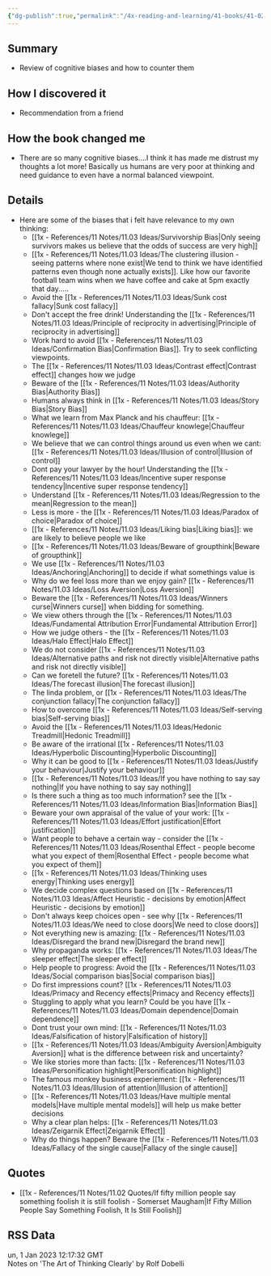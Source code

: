 ```yaml
---
{"dg-publish":true,"permalink":"/4x-reading-and-learning/41-books/41-02-book-reviews/the-art-of-thinking-clearly-by-rolf-dobelli/","title":"The Art of Thinking Clearly by Rolf Dobelli","created":"2025-07-08T20:30:33.643+03:00","updated":"2025-09-23T08:02:28.641+03:00"}
---
```



## Summary
- Review of cognitive biases and how to counter them

## How I discovered it
- Recommendation from a friend

## How the book changed me
- There are so many cognitive biases....I think it has made me distrust my thoughts a lot more! Basically us humans are very poor at thinking and need guidance to even have a normal balanced viewpoint.

## Details
- Here are some of the biases that i felt have relevance to my own thinking:
	- [[1x - References/11 Notes/11.03 Ideas/Survivorship Bias\|Only seeing survivors makes us believe that the odds of success are very high]]
	- [[1x - References/11 Notes/11.03 Ideas/The clustering illusion - seeing patterns where none exist\|We tend to think we have identified patterns even though none actually exists]]. Like how our favorite football team wins when we have coffee and cake at 5pm exactly that day.....
	- Avoid the [[1x - References/11 Notes/11.03 Ideas/Sunk cost fallacy\|Sunk cost fallacy]]
	- Don't accept the free drink! Understanding the [[1x - References/11 Notes/11.03 Ideas/Principle of reciprocity in advertising\|Principle of reciprocity in advertising]]
	- Work hard to avoid [[1x - References/11 Notes/11.03 Ideas/Confirmation Bias\|Confirmation Bias]]. Try to seek conflicting viewpoints.
	- The [[1x - References/11 Notes/11.03 Ideas/Contrast effect\|Contrast effect]] changes how we judge
	- Beware of the [[1x - References/11 Notes/11.03 Ideas/Authority Bias\|Authority Bias]]
	- Humans always think in [[1x - References/11 Notes/11.03 Ideas/Story Bias\|Story Bias]]
	- What we learn from Max Planck and his chauffeur: [[1x - References/11 Notes/11.03 Ideas/Chauffeur knowlege\|Chauffeur knowlege]]
	- We believe that we can control things around us even when we cant: [[1x - References/11 Notes/11.03 Ideas/Illusion of control\|Illusion of control]]
	- Dont pay your lawyer by the hour! Understanding the [[1x - References/11 Notes/11.03 Ideas/Incentive super response tendency\|Incentive super response tendency]]
	- Understand [[1x - References/11 Notes/11.03 Ideas/Regression to the mean\|Regression to the mean]]
	- Less is more - the [[1x - References/11 Notes/11.03 Ideas/Paradox of choice\|Paradox of choice]]
	- [[1x - References/11 Notes/11.03 Ideas/Liking bias\|Liking bias]]: we are likely to believe people we like
	- [[1x - References/11 Notes/11.03 Ideas/Beware of groupthink\|Beware of groupthink]]
	- We use [[1x - References/11 Notes/11.03 Ideas/Anchoring\|Anchoring]] to decide if what somethings value is
	- Why do we feel loss more than we enjoy gain? [[1x - References/11 Notes/11.03 Ideas/Loss Aversion\|Loss Aversion]]
	- Beware the [[1x - References/11 Notes/11.03 Ideas/Winners curse\|Winners curse]] when bidding for something.
	- We view others through the [[1x - References/11 Notes/11.03 Ideas/Fundamental Attribution Error\|Fundamental Attribution Error]]
	- How we judge others - the [[1x - References/11 Notes/11.03 Ideas/Halo Effect\|Halo Effect]]
	- We do not consider [[1x - References/11 Notes/11.03 Ideas/Alternative paths and risk not directly visible\|Alternative paths and risk not directly visible]]
	- Can we foretell the future? [[1x - References/11 Notes/11.03 Ideas/The forecast illusion\|The forecast illusion]]
	- The linda problem, or [[1x - References/11 Notes/11.03 Ideas/The conjunction fallacy\|The conjunction fallacy]]
	- How to overcome [[1x - References/11 Notes/11.03 Ideas/Self-serving bias\|Self-serving bias]]
	- Avoid the [[1x - References/11 Notes/11.03 Ideas/Hedonic Treadmill\|Hedonic Treadmill]]
	- Be aware of the irrational [[1x - References/11 Notes/11.03 Ideas/Hyperbolic Discounting\|Hyperbolic Discounting]]
	- Why it can be good to [[1x - References/11 Notes/11.03 Ideas/Justify your behaviour\|Justify your behaviour]]
	- [[1x - References/11 Notes/11.03 Ideas/If you have nothing to say say nothing\|If you have nothing to say say nothing]]
	- Is there such a thing as too much information? see the [[1x - References/11 Notes/11.03 Ideas/Information Bias\|Information Bias]]
	- Beware your own appraisal of the value of your work: [[1x - References/11 Notes/11.03 Ideas/Effort justification\|Effort justification]]
	- Want people to behave a certain way - consider the [[1x - References/11 Notes/11.03 Ideas/Rosenthal Effect - people become what you expect of them\|Rosenthal Effect - people become what you expect of them]]
	- [[1x - References/11 Notes/11.03 Ideas/Thinking uses energy\|Thinking uses energy]]
	- We decide complex questions based on [[1x - References/11 Notes/11.03 Ideas/Affect Heuristic - decisions by emotion\|Affect Heuristic - decisions by emotion]]
	- Don't always keep choices open - see why [[1x - References/11 Notes/11.03 Ideas/We need to close doors\|We need to close doors]]
	- Not everything new is amazing: [[1x - References/11 Notes/11.03 Ideas/Disregard the brand new\|Disregard the brand new]]
	- Why propaganda works: [[1x - References/11 Notes/11.03 Ideas/The sleeper effect\|The sleeper effect]]
	- Help people to progress: Avoid the [[1x - References/11 Notes/11.03 Ideas/Social comparison bias\|Social comparison bias]]
	- Do first impressions count? [[1x - References/11 Notes/11.03 Ideas/Primacy and Recency effects\|Primacy and Recency effects]]
	- Stuggling to apply what you learn? Could be you have [[1x - References/11 Notes/11.03 Ideas/Domain dependence\|Domain dependence]]
	- Dont trust your own mind: [[1x - References/11 Notes/11.03 Ideas/Falsification of history\|Falsification of history]]
	- [[1x - References/11 Notes/11.03 Ideas/Ambiguity Aversion\|Ambiguity Aversion]] what is the difference between risk and uncertainty?
	- We like stories more than facts: [[1x - References/11 Notes/11.03 Ideas/Personification highlight\|Personification highlight]]
	- The famous monkey business experiement: [[1x - References/11 Notes/11.03 Ideas/Illusion of attention\|Illusion of attention]]
	- [[1x - References/11 Notes/11.03 Ideas/Have multiple mental models\|Have multiple mental models]] will help us make better decisions
	- Why a clear plan helps: [[1x - References/11 Notes/11.03 Ideas/Zeigarnik Effect\|Zeigarnik Effect]]
	-  Why do things happen? Beware the [[1x - References/11 Notes/11.03 Ideas/Fallacy of the single cause\|Fallacy of the single cause]]


## Quotes
- [[1x - References/11 Notes/11.02 Quotes/If fifty million people say something foolish it is still foolish - Somerset Maugham\|If Fifty Million People Say Something Foolish, It Is Still Foolish]]

## RSS Data
<div class='date'>un, 1 Jan 2023 12:17:32 GMT</div>
<div class='description'>Notes on 'The Art of Thinking Clearly' by Rolf Dobelli</div>
